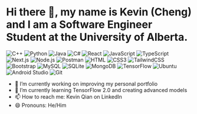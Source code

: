 <h1>Hi there 👋, my name is Kevin (Cheng) and I am a Software Engineer Student at the University of Alberta.</h1>

![C++](https://img.shields.io/badge/C++-00599C?style=flat-square&logo=C%2B%2B&logoColor=white)
![Python](https://img.shields.io/badge/Python-3776AB?style=flat-square&logo=python&logoColor=white)
![Java](https://img.shields.io/badge/Java-%23ED8B00.svg?style=flat-square&logo=openjdk&logoColor=white)
![C#](https://img.shields.io/static/v1?style=flat-square&message=C+Sharp&color=512BD4&logo=C+Sharp&logoColor=FFFFFF&label=)
![React](https://img.shields.io/badge/React-%2320232a.svg?style=flat-square&logo=react&logoColor=%2361DAFB)
![JavaScript](https://img.shields.io/badge/JavaScript-F7DF1E?style=flat-square&logo=javascript&logoColor=black)
![TypeScript](https://img.shields.io/badge/TypeScript-007ACC?style=flat-square&logo=typescript&logoColor=white)
![Next.js](https://img.shields.io/static/v1?style=flat-square&message=Next.js&color=000000&logo=Next.js&logoColor=FFFFFF&label=)
![Node.js](https://img.shields.io/badge/Node.js-43853D?style=flat-square&logo=node.js&logoColor=white)
![Postman](https://img.shields.io/static/v1?style=flat-square&message=Postman&color=FF6C37&logo=Postman&logoColor=FFFFFF&label=)
![HTML](https://img.shields.io/badge/HTML5-E34F26?style=flat-square&logo=html5&logoColor=white)
![CSS3](https://img.shields.io/badge/CSS3-1572B6?style=flat-square&logo=css3&logoColor=white)
![TailwindCSS](https://img.shields.io/badge/Tailwind_CSS-38B2AC?style=flat-square&logo=tailwind-css&logoColor=white)
![Bootstrap](https://img.shields.io/badge/Bootstrap-563D7C?style=flat-square&logo=bootstrap&logoColor=white)
![MySQL](https://img.shields.io/badge/MySQL-005C84?style=flat-square&logo=mysql&logoColor=white)
![SQLite](https://img.shields.io/badge/SQLite-07405E?style=flat-square&logo=sqlite&logoColor=white)
![MongoDB](https://img.shields.io/badge/MongoDB-%234ea94b.svg?style=flat-square&logo=mongodb&logoColor=white)
![TensorFlow](https://img.shields.io/badge/TensorFlow-%23FF6F00.svg?style=flat-square&logo=TensorFlow&logoColor=white)
![Ubuntu](https://img.shields.io/static/v1?style=flat-square&message=Ubuntu&color=E95420&logo=Ubuntu&logoColor=FFFFFF&label=)
![Android Studio](https://img.shields.io/badge/Android%20Studio-3DDC84.svg?style=flat-square&logo=android-studio&logoColor=white)
![Git](https://img.shields.io/static/v1?style=flat-square&message=Git&color=F05032&logo=Git&logoColor=FFFFFF&label=)

- 🔭 I’m currently working on improving my personal portfolio
- 🌱 I’m currently learning TensorFlow 2.0 and creating advanced models
- 📫 How to reach me: Kevin Qian on LinkedIn
- 😄 Pronouns: He/Him
